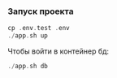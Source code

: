 ### Запуск проекта

```php
cp .env.test .env
./app.sh up
```

Чтобы войти в контейнер бд:
```php
./app.sh db
```
